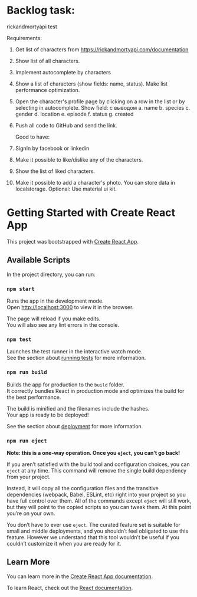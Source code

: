 # Backlog task:

rickandmortyapi test

Requirements:

1. Get list of characters from https://rickandmortyapi.com/documentation
2. Show list of all characters.
3. Implement autocomplete by characters
4. Show a list of characters (show fields: name, status). Make list performance
   optimization.
5. Open the character's profile page by clicking on a row in the list or by selecting in
   autocomplete. Show field: с выводом
   a. name
   b. species
   c. gender
   d. location
   e. episode
   f. status
   g. created
6. Push all code to GitHub and send the link.

   Good to have:

7. SignIn by facebook or linkedin
8. Make it possible to like/dislike any of the characters.
9. Show the list of liked characters.
10. Make it possible to add a character's photo.
    You can store data in localstorage.
    Optional:
    Use material ui kit.

# Getting Started with Create React App

This project was bootstrapped with [Create React App](https://github.com/facebook/create-react-app).

## Available Scripts

In the project directory, you can run:

### `npm start`

Runs the app in the development mode.\
Open [http://localhost:3000](http://localhost:3000) to view it in the browser.

The page will reload if you make edits.\
You will also see any lint errors in the console.

### `npm test`

Launches the test runner in the interactive watch mode.\
See the section about [running tests](https://facebook.github.io/create-react-app/docs/running-tests) for more information.

### `npm run build`

Builds the app for production to the `build` folder.\
It correctly bundles React in production mode and optimizes the build for the best performance.

The build is minified and the filenames include the hashes.\
Your app is ready to be deployed!

See the section about [deployment](https://facebook.github.io/create-react-app/docs/deployment) for more information.

### `npm run eject`

**Note: this is a one-way operation. Once you `eject`, you can’t go back!**

If you aren’t satisfied with the build tool and configuration choices, you can `eject` at any time. This command will remove the single build dependency from your project.

Instead, it will copy all the configuration files and the transitive dependencies (webpack, Babel, ESLint, etc) right into your project so you have full control over them. All of the commands except `eject` will still work, but they will point to the copied scripts so you can tweak them. At this point you’re on your own.

You don’t have to ever use `eject`. The curated feature set is suitable for small and middle deployments, and you shouldn’t feel obligated to use this feature. However we understand that this tool wouldn’t be useful if you couldn’t customize it when you are ready for it.

## Learn More

You can learn more in the [Create React App documentation](https://facebook.github.io/create-react-app/docs/getting-started).

To learn React, check out the [React documentation](https://reactjs.org/).
